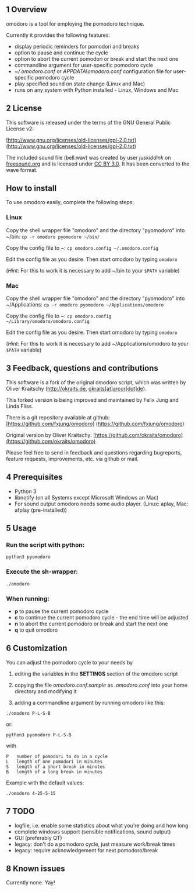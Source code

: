 ## 1 Overview

omodoro is a tool for employing the pomodoro technique.

Currently it provides the following features:

- display periodic reminders for pomodori and breaks
- option to pause and continue the cycle
- option to abort the current pomodori or break and start the next one
- commandline argument for user-specific pomodoro cycle
- _~/.omodoro.conf_ or _APPDATA\omodoro.conf_ configuration file for user-specific pomodoro cycle
- play specified sound on state change (Linux and Mac)
- runs on any system with Python installed - Linux, Windows and Mac

## 2 License

This software is released under the terms of the
GNU General Public License v2:

[http://www.gnu.org/licenses/old-licenses/gpl-2.0.txt](http://www.gnu.org/licenses/old-licenses/gpl-2.0.txt)

The included sound file (bell.wav) was created by user *juskiddink* on [freesound.org](https://www.freesound.org/people/juskiddink/sounds/68261/) and is licensed under [CC BY 3.0](https://creativecommons.org/licenses/by/3.0/). It has been converted to the wave format.

## How to install
To use omodoro easily, complete the following steps:

### Linux
Copy the shell wrapper file "omodoro" and the directory "pyomodoro" into ~/bin:
`cp -r omodoro pyomodoro ~/bin/`

Copy the config file to ~:
`cp omodoro.config ~/.omodoro.config`

Edit the config file as you desire. Then start omodoro by typing
`omodoro`

(*Hint*: For this to work it is necessary to add ~/bin to your `$PATH` variable)

### Mac
Copy the shell wrapper file "omodoro" and the directory "pyomodoro" into ~/Applications:
`cp -r omodoro pyomodoro ~/Applications/omodoro`

Copy the config file to ~:
`cp omodoro.config ~/Library/omodoro/omodoro.config`

Edit the config file as you desire. Then start omodoro by typing
`omodoro`

(*Hint*: For this to work it is necessary to add ~/Applications/omodoro to your `$PATH` variable)


## 3 Feedback, questions and contributions
This software is a fork of the original omodoro script, which was written by Oliver Kraitschy (http://okraits.de, [okraits[at]arcor[dot]de](mailto:okraits@arcor.de)).

This forked version is being improved and maintained by Felix Jung and Linda Fliss.

There is a git repository available at github:
[https://github.com/fxjung/omodoro] (https://github.com/fxjung/omodoro)

Original version by Oliver Kraitschy:
[https://github.com/okraits/omodoro](https://github.com/okraits/omodoro)

Please feel free to send in feedback and questions regarding bugreports, feature requests, improvements, etc. via github or mail.

## 4 Prerequisites
- Python 3
- libnotify (on all Systems except Microsoft Windows an Mac)
- For sound output omodoro needs some audio player. (Linux: aplay, Mac: afplay (pre-installed))

## 5 Usage

### Run the script with python:

`python3 pyomodoro`

### Execute the sh-wrapper:
`./omodoro`

### When running:
- __p__ to pause the current pomodoro cycle
- __c__ to continue the current pomodoro cycle - the end time will be adjusted
- __n__ to abort the current pomodoro or break and start the next one
- __q__ to quit omodoro

## 6 Customization
You can adjust the pomodoro cycle to your needs by

1. editing the variables in the __SETTINGS__ section of the omodoro script

2. copying the file _omodoro.conf.sample_ as _.omodoro.conf_ into your home
directory and modifying it

3. adding a commandline argument by running omodoro like this:

`./omodoro P-L-S-B`

or:

`python3 pyomodoro P-L-S-B`

with

	P	number of pomodori to do in a cycle
	L	length of one pomodori in minutes
	S	length of a short break in minutes
	B	length of a long break in minutes

Example with the default values:

`./omodoro 4-25-5-15`

## 7 TODO
- logfile, i.e. enable some statistics about what you're doing and how long
- complete windows support (sensible notifications, sound output)
- GUI (preferably QT)
- legacy: don't do a pomodoro cycle, just measure work/break times
- legacy: require acknowledgement for next pomodoro/break

## 8 Known issues
Currently none. Yay!
